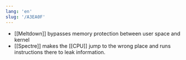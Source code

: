 ```yaml
---
lang: 'en'
slug: '/A3EA0F'
---
```


- [[Meltdown]] bypasses memory protection between user space and kernel
- [[Spectre]] makes the [[CPU]] jump to the wrong place and runs instructions there to leak information.

